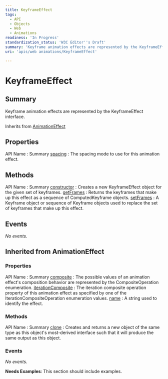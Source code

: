 ```yaml
---
title: KeyframeEffect
tags:
  - API
  - Objects
  - Web
  - Animations
readiness: 'In Progress'
standardization_status: 'W3C Editor''s Draft'
summary: 'Keyframe animation effects are represented by the KeyframeEffect interface.'
uri: 'apis/web animations/KeyframeEffect'

---
```

# KeyframeEffect

## Summary

Keyframe animation effects are represented by the KeyframeEffect interface.

<span data-meta="subclass_of" data-type="key">Inherits from <span data-type="value">[AnimationEffect](/apis/web_animations/AnimationEffect)</span></span>

## Properties

API Name
:   Summary
[spacing](/apis/web_animations/KeyframeEffect/spacing)
:   The spacing mode to use for this animation effect.

## Methods

API Name
:   Summary
[constructor](/apis/web_animations/KeyframeEffect/constructor)
:   Creates a new KeyframeEffect object for the given set of keyframes.
[getFrames](/apis/web_animations/KeyframeEffect/getFrames)
:   Returns the keyframes that make up this effect as a sequence of ComputedKeyframe objects.
[setFrames](/apis/web_animations/KeyframeEffect/setFrames)
:   A Keyframe object or sequence of Keyframe objects used to replace the set of keyframes that make up this effect.

## Events

*No events.*

## Inherited from AnimationEffect

### Properties

API Name
:   Summary
[composite](/apis/web_animations/AnimationEffect/composite)
:   The possible values of an animation effect's composition behavior are represented by the CompositeOperation enumeration.
[iterationComposite](/apis/web_animations/AnimationEffect/iterationComposite)
:   The iteration composite operation property of this animation effect as specified by one of the IterationCompositeOperation enumeration values.
[name](/apis/web_animations/AnimationEffect/name)
:   A string used to identify the effect.

### Methods

API Name
:   Summary
[clone](/apis/web_animations/AnimationEffect/clone)
:   Creates and returns a new object of the same type as this object's most-derived interface such that it will produce the same output as this object.

### Events

*No events.*

**Needs Examples**: This section should include examples.

